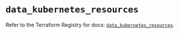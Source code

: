 # `data_kubernetes_resources`

Refer to the Terraform Registry for docs: [`data_kubernetes_resources`](https://registry.terraform.io/providers/hashicorp/kubernetes/2.34.0/docs/data-sources/resources).
